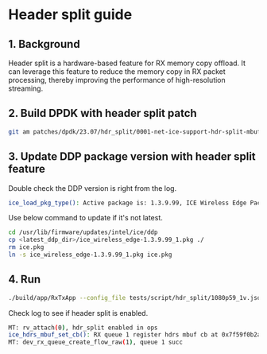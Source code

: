 # Header split guide

## 1. Background

Header split is a hardware-based feature for RX memory copy offload. It can leverage this feature to reduce the memory copy in RX packet processing, thereby improving the performance of high-resolution streaming.

## 2. Build DPDK with header split patch

```bash
git am patches/dpdk/23.07/hdr_split/0001-net-ice-support-hdr-split-mbuf-callback.patch
```

## 3. Update DDP package version with header split feature

Double check the DDP version is right from the log.

```bash
ice_load_pkg_type(): Active package is: 1.3.9.99, ICE Wireless Edge Package (double VLAN mode)
```

Use below command to update if it's not latest.

```bash
cd /usr/lib/firmware/updates/intel/ice/ddp
cp <latest_ddp_dir>/ice_wireless_edge-1.3.9.99_1.pkg ./
rm ice.pkg
ln -s ice_wireless_edge-1.3.9.99_1.pkg ice.pkg
```

## 4. Run

```bash
./build/app/RxTxApp --config_file tests/script/hdr_split/1080p59_1v.json --hdr_split
```

Check log to see if header split is enabled.

```bash
MT: rv_attach(0), hdr_split enabled in ops
ice_hdrs_mbuf_set_cb(): RX queue 1 register hdrs mbuf cb at 0x7f59f0b2a310
MT: dev_rx_queue_create_flow_raw(1), queue 1 succ
```
